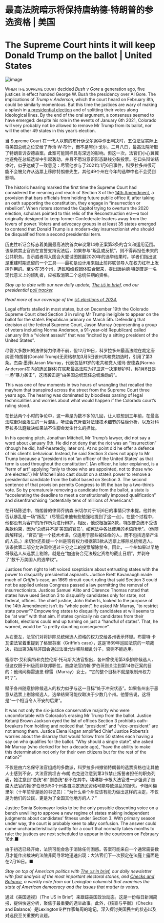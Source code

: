 # 最高法院暗示将保持唐纳德·特朗普的参选资格 | 美国


# The Supreme Court hints it will keep Donald Trump on the ballot | United States

![image](https://images.weserv.nl/?url=www.economist.com/img/b/1280/720/90/media-assets/image/20240210_USP509.jpg)

<div></div><p><span>W</span><small>HEN THE SUPREME COURT</small> decided <i>Bush v Gore</i> a generation ago, five justices in effect handed George W. Bush the presidency over Al Gore. The implications of<i> Trump v Anderson</i>, which the court heard on February 8th, could be similarly momentous. But this time the justices are wary of making a splash in <a href="https://www.economist.com/united-states/2024/02/04/trumps-lead-over-biden-may-be-smaller-than-it-looks">a presidential election</a> and of splitting their votes along ideological lines. By the end of the oral argument, a consensus seemed to have emerged: despite his role in the events of January 6th 2021, Colorado will very probably not be allowed to remove Mr Trump from its ballot, nor will the other 49 states in this year’s election.</p>

当 Supreme Court 在一代人以前的布什诉戈尔案中作出判决时，五位法官实际上将美国总统之位交给了乔治·W·布什，而不是阿尔·戈尔。二月八日，最高法院听取了特朗普诉安德森案。此案可能同样具有深远的影响。但这一次，法官们小心翼翼地避免在总统选举中引起轰动，并且不愿沿意识形态路线分裂投票。在口头辩论结束时，似乎达成了一致意见：尽管他参与了2021年1月6日事件，科罗拉多州很可能不会被允许从选票上移除特朗普先生，其他49个州在今年的选举中也不会受到影响。


<p>The historic hearing marked the first time the Supreme Court had considered the meaning and reach of Section 3 of the <a href="https://www.economist.com/the-economist-explains/2023/09/20/could-the-14th-amendment-bar-donald-trump-from-becoming-president-again">14th Amendment</a>, a provision that bars officials from holding future public office if, after taking an oath supporting the constitution, they engage in “insurrection or rebellion”. When rioters stormed the Capitol trying to overturn the 2020 election, scholars pointed to this relic of the Reconstruction era—a tool originally designed to keep former Confederate leaders away from the levers of power. Voters and advocacy groups in at least 35 states emerged to contend that Donald Trump is a modern-day insurrectionist who should be disqualified from a second presidential term. </p>

历史性听证会标志着美国最高法院首次审议第14修正案第3条的含义和适用范围。该条款禁止官员在宣誓支持宪法后，如果参与“叛乱或反抗”，则不得再担任未来的公共职务。当示威者闯入国会大厦试图推翻2020年的选举结果时，学者们指出这是重建时期遗留的一个工具——最初是设计用来阻止前邦联领导人在权力杠杆上发挥作用的。至少在35个州，选民和维权团体联合起来，提出唐纳德·特朗普是一名现代意义上的叛乱者，应被取消第二个总统任期的资格。


<div><div><div id="econ-1"></div></div></div><aside><p><i>Stay up to date with our new daily update, <a href="https://www.economist.com/in-brief/">The <small>US</small> in brief</a>, and our presidential <a href="https://www.economist.com/interactive/us-2024-election/trump-biden-polls/">poll tracker</a>. </i></p><p><i>Read more of our coverage of the <a href="https://www.economist.com/us-election-2024"><small>US</small> elections of 2024.</a></i></p></aside><p>Legal efforts stalled in most states, but on December 19th the Colorado Supreme Court cited Section 3 in ruling Mr Trump ineligible to appear on the ballot for the state’s Republican primary on March 5th. Defending that decision at the federal Supreme Court, Jason Murray (representing a group of voters including Norma Anderson, a 91-year-old Republican) called January 6th a “violent assault” that was “incited by a sitting president of the United States”.</p>

尽管大多数州的法律努力停滞不前，但12月19日，科罗拉多州最高法院在裁定唐纳德·特朗普(Donald Trump)无资格参加3月5日该州共和党初选时，引用了第3条。杰森·墨菲(Jason Murray，代表包括91岁的老共和党人诺玛·安德森(Norma Anderson)在内的选民群体)在联邦最高法院为捍卫这一决定辩护时，称1月6日是一场“暴力袭击”，这场袭击是“由美国总统现任总统煽动的”。


<p>This was one of few moments in two hours of wrangling that recalled the mayhem that transpired across the street from the Supreme Court three years ago. The hearing was dominated by bloodless parsing of legal technicalities and worries about what would happen if the Colorado court’s ruling stood.</p>

在长达两个小时的争论中，这一幕是为数不多的几回，让人联想到三年前，在最高法院街对面发生的一片混乱。听证会充斥着对法律技术细节的枯燥分析，以及对科罗拉多法庭裁决如果站不住脚会发生什么的担忧。


<p>In his opening pitch, Jonathan Mitchell, Mr Trump’s lawyer, did not say a word about January 6th. He did not deny that the riot was an “insurrection” (though he did, half-heartedly, later on). At no point did he offer a defence of his client’s behaviour. Instead, he said Section 3 does not apply to Mr Trump because a “president is not ‘an officer of the United States’ as that term is used throughout the constitution”. (An officer, he later explained, is a “term of art” applying “only to those who are appointed, not to those who are elected”.) Mr Mitchell also cast doubt on a state’s power to remove a presidential candidate from the ballot based on Section 3. The second sentence of that provision permits Congress to lift the ban by a two-thirds vote. So by prematurely removing a candidate from the ballot, a state is “accelerating the deadline to meet a constitutionally imposed qualification” and disenfranchising “potentially tens of millions of Americans”.</p>

在开场陈述中，特朗普的律师乔纳森·米切尔对于1月6日的事情只字未提。他并未否认暴乱是一场“叛乱”（尽管后来他有些勉强地提到了这一点）。在整个过程中，他都没有为客户的所作所为进行辩护。相反，他说根据第3款，特朗普总统不受该条款约束，因为“总统并不是‘美国的官员’，如宪法中各处使用的术语所示”。（他随后解释说，“官员”是一个技术术语，仅适用于那些被任命的人，而不包括选举产生的人员。）米切尔还质疑一个州是否有权力根据第3款从选票上移除总统候选人。该条款第二部分允许国会通过三分之二的投票解除禁令。因此，一个州如果过早地将候选人从选票上剔除，就是在“加速符合宪法规定资格的截止日期”，并剥夺了“数千万美国人的选举权”。


<div><div><div id="econ-2"></div></div></div><p>Justices from right to left voiced scepticism about entrusting states with the power to disqualify presidential aspirants. Justice Brett Kavanaugh made much of <i>Griffin’s</i> case, an 1869 circuit-court ruling that said Section 3 could not be applied unless Congress passed a law permitting the removal of insurrectionists. Justices Samuel Alito and Clarence Thomas noted that states have used Section 3 to disqualify candidates only for state, not federal, offices. The chief justice, John Roberts, looked to the purpose of the 14th Amendment: isn’t its “whole point”, he asked Mr Murray, ”to restrict state power”? Empowering states to disqualify candidates at will seems to be “at war” with that aim. If states cynically nix candidates from their ballots, elections could end up turning on just a “handful of states”. That, he warned, would be “a pretty daunting consequence”.</p>

从右至左，法官们对将排除总统候选人资格的权力交给各州表示怀疑。布雷特·卡瓦诺法官着重提到了格里芬案（Griffin’s case），这是1869年巡回法院的一项裁决，指出第3条除非国会通过法律允许移除叛乱分子，否则不能适用。

塞缪尔·艾利奥特和克拉伦斯·托马斯大法官指出，各州曾使用第3条排除候选人，但这仅限于州级而非联邦职位。首席法官约翰·罗伯茨则关注到第14修正案的目的：他询问梅雷迪思·穆雷（Murray）女士，“它的整个目标不就是限制州权力吗？”。

赋予各州随意排除候选人的权力似乎与这一目标“处于冲突状态”。如果各州出于恶意从选票上剔除候选人，选举结果可能仅取决于少数几个州。他警告说，这将是“一个相当令人不安的后果”。


<p>It was not only the six-justice conservative majority who were uncomfortable with Colorado’s erasing Mr Trump from the ballot. Justice Ketanji Brown Jackson eyed the list of offices Section 3 prohibits oath-breakers from holding and noticed that “president” and “vice-president” are not among them. Justice Elena Kagan amplified Chief Justice Roberts’s worries about the disarray that would follow from 50 states each having a say on who qualifies for the ballot. “Why should a single state”, she asked Mr Murray (who clerked for her a decade ago), “have the ability to make this determination not only for their own citizens but for the rest of the nation?”</p>

不仅是由六名保守法官组成的多数派，科罗拉多州撤销特朗普的选票资格也让其他人士感到不安。大法官凯坦吉·布朗·杰克逊注意到第3节禁止叛誓者担任的职务列表，她注意到"总统"和"副总统"都不在其中。埃琳娜·卡根大法官进一步强调了首席大法官约翰·罗伯茨对50个州各自决定选民资格可能导致混乱的担忧。卡根问梅里尔（十年前曾是她的书记员）：“为什么单个州应该有能力做出这样的决定，不仅是为他们的公民，更是为了全国其他地方的人？”


<p>Justice Sonia Sotomayor looks to be the only possible dissenting voice on a bench unwilling to approve a new regime of states making independent judgments about candidates’ fitness under Section 3. With primary season under way, the court is probably keen to allay confusion. The answer could come uncharacteristically swiftly for a court that normally takes months to rule: the justices are next scheduled to appear in the courtroom on February 16th.<span>■</span></p>

由于初选已经开始，法院可能会急于消除任何困惑。答案可能来自一个通常需要数月才能作出裁决的法院非同寻常地迅速出现：大法官们下一次预定在法庭上露面是在2月16日。■


<p><i>Stay on top of American politics with <a href="https://www.economist.com/newsletters/us-in-brief">The <small>US </small>in brief</a>, our daily newsletter with fast analysis of the most important electoral stories, and <a href="https://www.economist.com/newsletters/checks-and-balance">Checks and Balance</a>, a weekly note from our Lexington columnist that examines the state of American democracy and the issues that matter to voters.</i></p>

通过《美国透视》（The US in Brief）来跟踪美国政治动态。这是一份每日新闻简报，提供快速分析，聚焦于最重要的选举故事。此外，《核查与平衡》（Checks and Balance）是Lexington专栏作家每周的笔记，深入探讨美国民主的状态以及对选民至关重要的议题。



